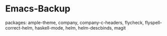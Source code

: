 Emacs-Backup
============
packages: ample-theme, company, company-c-headers, flycheck, 
flyspell-correct-helm, haskell-mode, helm, helm-descbinds, magit
